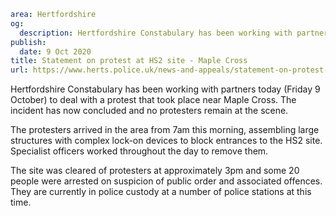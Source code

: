 ```yaml
area: Hertfordshire
og:
  description: Hertfordshire Constabulary has been working with partners today (Friday 9 October) to deal with a protest that took place near Maple Cross.
publish:
  date: 9 Oct 2020
title: Statement on protest at HS2 site - Maple Cross
url: https://www.herts.police.uk/news-and-appeals/statement-on-protest-at-hs2-site-maple-cross
```

Hertfordshire Constabulary has been working with partners today (Friday 9 October) to deal with a protest that took place near Maple Cross. The incident has now concluded and no protesters remain at the scene.

The protesters arrived in the area from 7am this morning, assembling large structures with complex lock-on devices to block entrances to the HS2 site. Specialist officers worked throughout the day to remove them.

The site was cleared of protesters at approximately 3pm and some 20 people were arrested on suspicion of public order and associated offences. They are currently in police custody at a number of police stations at this time.

